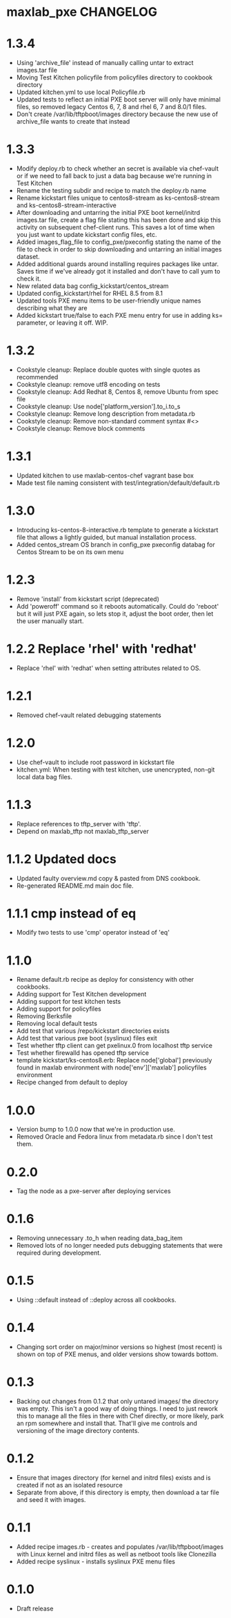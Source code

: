 # maxlab_pxe CHANGELOG

# 1.3.4

* Using 'archive_file' instead of manually calling untar to extract images.tar file
* Moving Test Kitchen policyfile from policyfiles directory to cookbook directory
* Updated kitchen.yml to use local Policyfile.rb
* Updated tests to reflect an initial PXE boot server will only have minimal files, so removed legacy Centos 6, 7, 8 and rhel 6, 7 and 8.0/1 files.
* Don't create /var/lib/tftpboot/images directory because the new use of archive_file wants to create that instead


# 1.3.3

* Modify deploy.rb to check whether an secret is available via chef-vault or if we need to fall back to just a data bag because we're running in Test Kitchen
* Rename the testing subdir and recipe to match the deploy.rb name
* Rename kickstart files unique to centos8-stream as ks-centos8-stream and ks-centos8-stream-interactive
* After downloading and untarring the initial PXE boot kernel/initrd images.tar file, create a flag file stating this has been done and skip this activity on subsequent chef-client runs. This saves a lot of time when you just want to update kickstart config files, etc.
* Added images_flag_file to config_pxe/pxeconfig stating the name of the file to check in order to skip downloading and untarring an initial images dataset.
* Added additional guards around installing requires packages like untar. Saves time if we've already got it installed and don't have to call yum to check it.
* New related data bag config_kickstart/centos_stream
* Updated config_kickstart/rhel for RHEL 8.5 from 8.1
* Updated tools PXE menu items to be user-friendly unique names describing what they are
* Added kickstart true/false to each PXE menu entry for use in adding ks= parameter, or leaving it off. WIP.

# 1.3.2

* Cookstyle cleanup: Replace double quotes with single quotes as recommended
* Cookstyle cleanup: remove utf8 encoding on tests
* Cookstyle cleanup: Add Redhat 8, Centos 8, remove Ubuntu from spec file
* Cookstyle cleanup: Use node['platform_version'].to_i.to_s
* Cookstyle cleanup: Remove long description from metadata.rb
* Cookstyle cleanup: Remove non-standard comment syntax #<>
* Cookstyle cleanup: Remove block comments

# 1.3.1

* Updated kitchen to use maxlab-centos-chef vagrant base box
* Made test file naming consistent with test/integration/default/default.rb

# 1.3.0

* Introducing ks-centos-8-interactive.rb template to generate a kickstart file that allows a lightly guided, but manual installation process.
* Added centos_stream OS branch in config_pxe pxeconfig databag for Centos Stream to be on its own menu

# 1.2.3

* Remove 'install' from kickstart script (deprecated)
* Add 'poweroff' command so it reboots automatically.  Could do 'reboot' but it will just PXE again, so lets stop it, adjust the boot order, then let the user manually start.

# 1.2.2 Replace 'rhel' with 'redhat'

* Replace 'rhel' with 'redhat' when setting attributes related to OS.

# 1.2.1

* Removed chef-vault related debugging statements

# 1.2.0

* Use chef-vault to include root password in kickstart file
* kitchen.yml: When testing with test kitchen, use unencrypted, non-git local data bag files.

# 1.1.3

* Replace references to tftp_server with 'tftp'.
* Depend on maxlab_tftp not maxlab_tftp_server

# 1.1.2 Updated docs

* Updated faulty overview.md copy & pasted from DNS cookbook.
* Re-generated README.md main doc file.

# 1.1.1 cmp instead of eq

* Modify two tests to use 'cmp' operator instead of 'eq'

# 1.1.0

* Rename default.rb recipe as deploy for consistency with other cookbooks.
* Adding support for Test Kitchen development
* Adding support for test kitchen tests
* Adding support for policyfiles
* Removing Berksfile
* Removing local default tests
* Add test that various /repo/kickstart directories exists
* Add test that various pxe boot (syslinux) files exit
* Test whether tftp client can get pxelinux.0 from localhost tftp service
* Test whether firewalld has opened tftp service
* template kickstart/ks-centos8.erb: Replace node['global'] previously found in maxlab environment with node['env']['maxlab'] policyfiles environment
* Recipe changed from default to deploy


# 1.0.0

* Version bump to 1.0.0 now that we're in production use.
* Removed Oracle and Fedora linux from metadata.rb since I don't test them.

# 0.2.0

* Tag the node as a pxe-server after deploying services

# 0.1.6

* Removing unnecessary .to_h when reading data_bag_item
* Removed lots of no longer needed puts debugging statements that were required during development.

# 0.1.5

* Using ::default instead of ::deploy across all cookbooks.

# 0.1.4

* Changing sort order on major/minor versions so highest (most recent) is shown on top of PXE menus, and older versions show towards bottom.

# 0.1.3

* Backing out changes from 0.1.2 that only untared images/ the directory was empty. This isn't a good way of doing things. I need to just rework this to manage all the files in there with Chef directly, or more likely, park an rpm somewhere and install that.  That'll give me controls and versioning of the image directory contents.

# 0.1.2

* Ensure that images directory (for kernel and initrd files) exists and is created if not as an isolated resource
* Separate from above, if this directory is empty, then download a tar file and seed it with images.

# 0.1.1

* Added recipe images.rb - creates and populates /var/lib/tftpboot/images with Linux kernel and initrd files as well as netboot tools like Clonezilla
* Added recipe syslinux - installs syslinux PXE menu files

# 0.1.0

* Draft release
